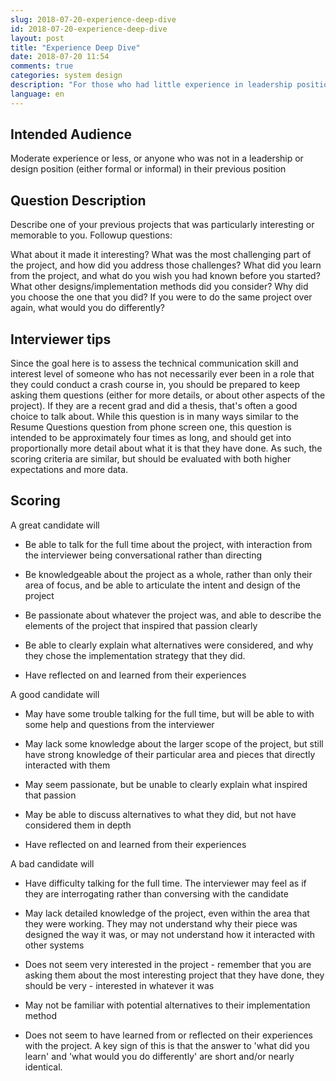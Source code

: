 ```yaml
---
slug: 2018-07-20-experience-deep-dive
id: 2018-07-20-experience-deep-dive
layout: post
title: "Experience Deep Dive"
date: 2018-07-20 11:54
comments: true
categories: system design
description: "For those who had little experience in leadership positions, we have some tips for interviews. It is necessary to describe your previous projects including challenges or improvements. Also, remember to demonstrate your communication skills."
language: en
---
```


## Intended Audience

Moderate experience or less, or anyone who was not in a leadership or design position (either formal or informal) in their previous position



## Question Description

Describe one of your previous projects that was particularly interesting or memorable to you. Followup questions:

What about it made it interesting?
What was the most challenging part of the project, and how did you address those challenges?
What did you learn from the project, and what do you wish you had known before you started?
What other designs/implementation methods did you consider? Why did you choose the one that you did? If you were to do the same project over again, what would you do differently?



## Interviewer tips

Since the goal here is to assess the technical communication skill and interest level of someone who has not necessarily ever been in a role that they could conduct a crash course in, you should be prepared to keep asking them questions (either for more details, or about other aspects of the project). If they are a recent grad and did a thesis, that's often a good choice to talk about. While this question is in many ways similar to the Resume Questions question from phone screen one, this question is intended to be approximately four times as long, and should get into proportionally more detail about what it is that they have done. As such, the scoring criteria are similar, but should be evaluated with both higher expectations and more data.



## Scoring

A great candidate will

- Be able to talk for the full time about the project, with interaction from the interviewer being conversational rather than directing
- Be knowledgeable about the project as a whole, rather than only their area of focus, and be able to articulate the intent and design of the project


- Be passionate about whatever the project was, and able to describe the elements of the project that inspired that passion clearly
- Be able to clearly explain what alternatives were considered, and why they chose the implementation strategy that they did.
- Have reflected on and learned from their experiences



A good candidate will

- May have some trouble talking for the full time, but will be able to with some help and questions from the interviewer
- May lack some knowledge about the larger scope of the project, but still have strong knowledge of their particular area and pieces that directly interacted with  them
- May seem passionate, but be unable to clearly explain what inspired that passion


- May be able to discuss alternatives to what they did, but not have considered them in depth
- Have reflected on and learned from their experiences



A bad candidate will
- Have difficulty talking for the full time. The interviewer may feel as if they are interrogating rather than conversing with the candidate
- May lack detailed knowledge of the project, even within the area that they were working. They may not understand why their piece was designed the way it was, or  may not understand how it interacted with other systems
- Does not seem very interested in the project - remember that you are asking them about the most interesting project that they have done, they should be very - interested in whatever it was


- May not be familiar with potential alternatives to their implementation method
- Does not seem to have learned from or reflected on their experiences with the project. A key sign of this is that the answer to 'what did you learn' and 'what would you do differently' are short and/or nearly identical.
